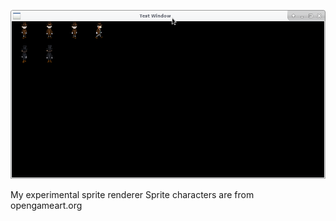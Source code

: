 
![](https://github.com/izz-j/mariko/raw/master/sprites-preview.png)


My experimental sprite renderer
Sprite characters are from opengameart.org
